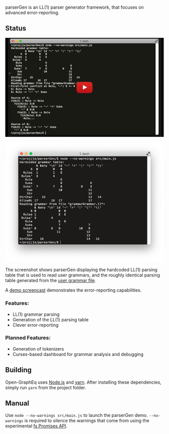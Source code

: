 parserGen is an LL(1) parser generator framework, that focuses on advanced error-reporting.

## Status

[![Video](vid.png)](https://youtu.be/txinLs_xuvc)

![Screenshot](screenshot.png)

The screenshot shows parserGen displaying the hardcoded LL(1) parsing table that is used to read user grammars, and the roughly identical parsing table generated from the [user grammar file](src/grammarGrammar.ll).

A [demo screencast](https://youtu.be/txinLs_xuvc) demonstrates the error-reporting capabilities.

### Features:
- LL(1) grammar parsing
- Generation of the LL(1) parsing table
- Clever error-reporting

### Planned Features:
- Generation of tokenizers
- Curses-based dashboard for grammar analysis and debugging

## Building
Open-GraphEq uses [Node.js](https://nodejs.org/en/) and [yarn](https://yarnpkg.com/en/). After installing these dependencies, simply run `yarn` from the project folder.

## Manual
Use `node --no-warnings src/main.js` to launch the parserGen demo. `--no-warnings` is required to silence the warnings that come from using the experimental [fs Promises API](https://nodejs.org/api/fs.html#fs_fs_promises_api).
